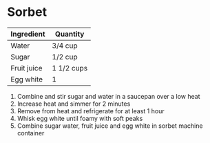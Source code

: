 Sorbet
======

Ingredient | Quantity
---|---
Water | 3/4 cup
Sugar | 1/2 cup
Fruit juice | 1 1/2 cups
Egg white | 1

1. Combine and stir sugar and water in a saucepan over a low heat
2. Increase heat and simmer for 2 minutes
3. Remove from heat and refrigerate for at least 1 hour
4. Whisk egg white until foamy with soft peaks
5. Combine sugar water, fruit juice and egg white in sorbet machine container
